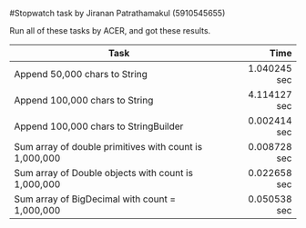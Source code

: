 #Stopwatch task by Jiranan Patrathamakul (5910545655)

Run all of these tasks by ACER, and got these results.

Task							| Time
--------------------------------------------------------|---------------:
Append 50,000 chars to String           		| 1.040245 sec
Append 100,000 chars to String          		| 4.114127 sec
Append 100,000 chars to StringBuilder   		| 0.002414 sec
Sum array of double primitives with count is 1,000,000	| 0.008728 sec
Sum array of Double objects with count is 1,000,000	| 0.022658 sec
Sum array of BigDecimal with count = 1,000,000		| 0.050538 sec







